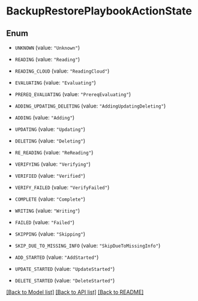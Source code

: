 # BackupRestorePlaybookActionState

## Enum


* `UNKNOWN` (value: `"Unknown"`)

* `READING` (value: `"Reading"`)

* `READING_CLOUD` (value: `"ReadingCloud"`)

* `EVALUATING` (value: `"Evaluating"`)

* `PREREQ_EVALUATING` (value: `"PrereqEvaluating"`)

* `ADDING_UPDATING_DELETING` (value: `"AddingUpdatingDeleting"`)

* `ADDING` (value: `"Adding"`)

* `UPDATING` (value: `"Updating"`)

* `DELETING` (value: `"Deleting"`)

* `RE_READING` (value: `"ReReading"`)

* `VERIFYING` (value: `"Verifying"`)

* `VERIFIED` (value: `"Verified"`)

* `VERIFY_FAILED` (value: `"VerifyFailed"`)

* `COMPLETE` (value: `"Complete"`)

* `WRITING` (value: `"Writing"`)

* `FAILED` (value: `"Failed"`)

* `SKIPPING` (value: `"Skipping"`)

* `SKIP_DUE_TO_MISSING_INFO` (value: `"SkipDueToMissingInfo"`)

* `ADD_STARTED` (value: `"AddStarted"`)

* `UPDATE_STARTED` (value: `"UpdateStarted"`)

* `DELETE_STARTED` (value: `"DeleteStarted"`)


[[Back to Model list]](../README.md#documentation-for-models) [[Back to API list]](../README.md#documentation-for-api-endpoints) [[Back to README]](../README.md)


